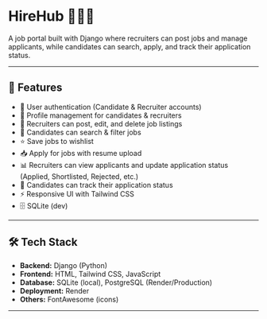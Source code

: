 # HireHub 🧑‍💼💼

A job portal built with Django where recruiters can post jobs and manage applicants, while candidates can search, apply, and track their application status.

---

## 🚀 Features

- 🔑 User authentication (Candidate & Recruiter accounts)
- 👤 Profile management for candidates & recruiters
- 📄 Recruiters can post, edit, and delete job listings
- 🎯 Candidates can search & filter jobs
- ⭐ Save jobs to wishlist
- 📥 Apply for jobs with resume upload
- 📊 Recruiters can view applicants and update application status (Applied, Shortlisted, Rejected, etc.)
- 👀 Candidates can track their application status
- ⚡ Responsive UI with Tailwind CSS
- 🗄️ SQLite (dev) 

---

## 🛠️ Tech Stack

- **Backend:** Django (Python)
- **Frontend:** HTML, Tailwind CSS, JavaScript
- **Database:** SQLite (local), PostgreSQL (Render/Production)
- **Deployment:** Render 
- **Others:** FontAwesome (icons)

---



